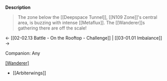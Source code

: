 **Description**
> The zone below the [[Deepspace Tunnel]], [[N109 Zone]]'s central area, is buzzing with intense [[Metaflux]]. The [[Wanderer]]s gathering there are off the scale!

← [[02-02.13 Battle - On the Rooftop - Challenge]] | [[03-01.01 Imbalance]] →

Companion: Any

[[Wanderer]](s)
* [[Arbiterwings]]